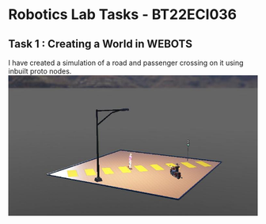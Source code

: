 # Robotics Lab Tasks - BT22ECI036

## Task 1 : Creating a World in WEBOTS 

I have created a simulation of a road and passenger crossing on it using inbuilt proto nodes.
![World Demo](lab1/worlds/.lab1.jpg)
